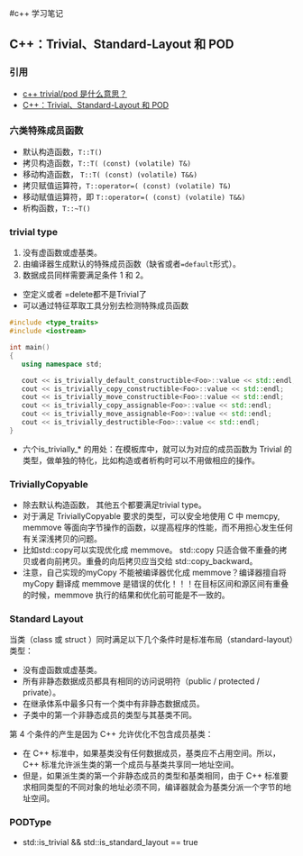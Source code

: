 #c++ 学习笔记

## C++：Trivial、Standard-Layout 和 POD

### 引用

 - [c++ trivial/pod 是什么意思？](https://www.zhihu.com/question/472942396/answer/2009365067)
 - [C++：Trivial、Standard-Layout 和 POD](https://zhuanlan.zhihu.com/p/479755982)

### 六类特殊成员函数
 - 默认构造函数，`T::T()`
 - 拷贝构造函数，`T::T( (const) (volatile) T&)`
 - 移动构造函数， `T::T( (const) (volatile) T&&)`
 - 拷贝赋值运算符，`T::operator=( (const) (volatile) T&)`
 - 移动赋值运算符，即 `T::operator=( (const) (volatile) T&&)`
 - 析构函数，`T::~T()`

### trivial type

 1. 没有虚函数或虚基类。
 2. 由编译器生成默认的特殊成员函数（缺省或者`=default`形式）。
 3. 数据成员同样需要满足条件 1 和 2。
 - 空定义或者 =delete都不是Trivial了
 - 可以通过特征萃取工具分别去检测特殊成员函数
 ```c++
 #include <type_traits>
#include <iostream>

int main()
{
    using namespace std;

    cout << is_trivially_default_constructible<Foo>::value << std::endl;
    cout << is_trivially_copy_constructible<Foo>::value << std::endl;
    cout << is_trivially_move_constructible<Foo>::value << std::endl;
    cout << is_trivially_copy_assignable<Foo>::value << std::endl;
    cout << is_trivially_move_assignable<Foo>::value << std::endl;
    cout << is_trivially_destructible<Foo>::value << std::endl;
}
```
 - 六个is_trivially_* 的用处：在模板库中，就可以为对应的成员函数为 Trivial 的类型，做单独的特化，比如构造或者析构时可以不用做相应的操作。

### TriviallyCopyable
 - 除去默认构造函数， 其他五个都要满足trivial type。 
 - 对于满足 TriviallyCopyable 要求的类型，可以安全地使用 C 中 memcpy, memmove 等面向字节操作的函数，以提高程序的性能，而不用担心发生任何有关深浅拷贝的问题。
 - 比如std::copy可以实现优化成 memmove。 std::copy 只适合做不重叠的拷贝或者向前拷贝。重叠的向后拷贝应当交给 std::copy_backward。
 - 注意，自己实现的myCopy 不能被编译器优化成 memmove？编译器擅自将 myCopy 翻译成 memmove 是错误的优化！！！在目标区间和源区间有重叠的时候，memmove 执行的结果和优化前可能是不一致的。

### Standard Layout
当类（class 或 struct ）同时满足以下几个条件时是标准布局（standard-layout）类型：

- 没有虚函数或虚基类。
- 所有非静态数据成员都具有相同的访问说明符（public / protected / private）。
- 在继承体系中最多只有一个类中有非静态数据成员。
- 子类中的第一个非静态成员的类型与其基类不同。

第 4 个条件的产生是因为 C++ 允许优化不包含成员基类：

 - 在 C++ 标准中，如果基类没有任何数据成员，基类应不占用空间。所以，C++ 标准允许派生类的第一个成员与基类共享同一地址空间。
 - 但是，如果派生类的第一个非静态成员的类型和基类相同，由于 C++ 标准要求相同类型的不同对象的地址必须不同，编译器就会为基类分派一个字节的地址空间。

 ### PODType

 - std::is_trivial && std::is_standard_layout == true